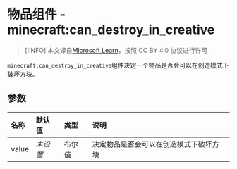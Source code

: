 # 物品组件 - minecraft:can_destroy_in_creative
> [!INFO]
> 本文译自[Microsoft Learn](https://learn.microsoft.com/en-us/minecraft/creator/)，按照 CC BY 4.0 协议进行许可

    
`minecraft:can_destroy_in_creative`组件决定一个物品是否会可以在创造模式下破坏方块。

## 参数

| 名称 | 默认值 | 类型 | 说明  |
|:----------|:----------|:----------|:----------|
| value | *未设置* | 布尔值 | 决定物品是否会可以在创造模式下破坏方块 |
